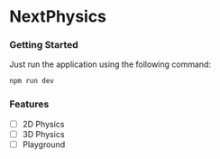 # NextPhysics

### Getting Started
Just run the application using the following command: 
```bash
npm run dev
```

### Features
- [ ] 2D Physics
- [ ] 3D Physics
- [ ] Playground
